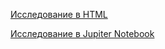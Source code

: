 [Исследование в HTML](https://alexslobodskoj.github.io/Portfolio/Hypothesis_AB-test/hypothesis_AB-test.html)

[Исследование в Jupiter Notebook](https://github.com/AlexSlobodskoj/Portfolio/blob/main/Hypothesis_AB-test/hypothesis_AB-test.ipynb)
